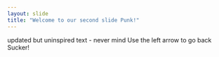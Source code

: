 ```yaml
---
layout: slide
title: "Welcome to our second slide Punk!"
---
```

updated but uninspired text - never mind
Use the left arrow to go back Sucker!
